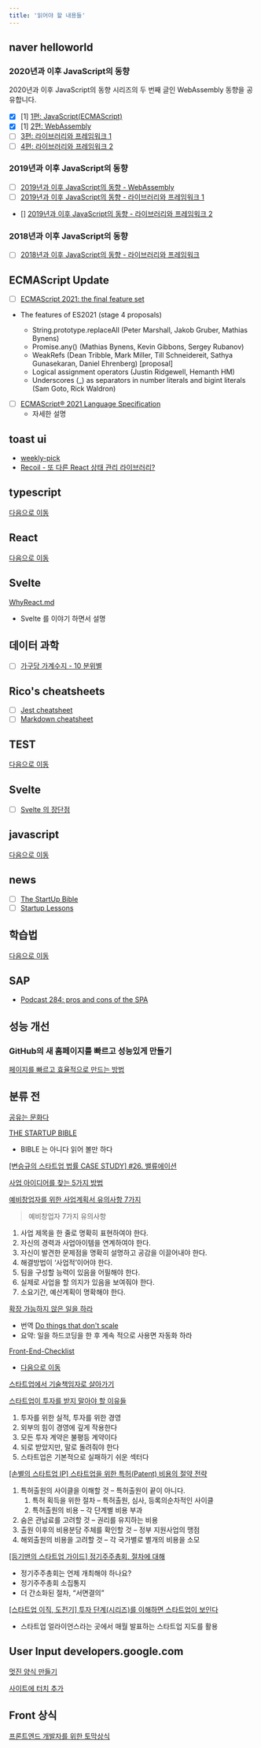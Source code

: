 ```yaml
---
title: '읽어야 할 내용들'
---
```


## naver helloworld

### 2020년과 이후 JavaScript의 동향

2020년과 이후 JavaScript의 동향 시리즈의 두 번째 글인 WebAssembly 동향을 공유합니다.

-   [x] [1] [1편: JavaScript(ECMAScript)](https://d2.naver.com/helloworld/4268738)
-   [x] [1] [2편: WebAssembly](https://d2.naver.com/helloworld/8257914)
-   [ ] [3편: 라이브러리와 프레임워크 1](https://d2.naver.com/helloworld/7226235)
-   [ ] [4편: 라이브러리와 프레임워크 2](https://d2.naver.com/helloworld/6951656)

### 2019년과 이후 JavaScript의 동향

-   [ ] [2019년과 이후 JavaScript의 동향 - WebAssembly](https://d2.naver.com/helloworld/8786166)
-   [ ] [2019년과 이후 JavaScript의 동향 - 라이브러리와 프레임워크 1](https://d2.naver.com/helloworld/0145894)
-   [] [2019년과 이후 JavaScript의 동향 - 라이브러리와 프레임워크 2](https://d2.naver.com/helloworld/2108442)

### 2018년과 이후 JavaScript의 동향

-   [ ] [2018년과 이후 JavaScript의 동향 - 라이브러리와 프레임워크](https://d2.naver.com/helloworld/3259111)

## ECMAScript Update

-   [ ] [ECMAScript 2021: the final feature set](https://2ality.com/2020/09/ecmascript-2021.html)
-   The features of ES2021 (stage 4 proposals)

    -   String.prototype.replaceAll (Peter Marshall, Jakob Gruber, Mathias Bynens)
    -   Promise.any() (Mathias Bynens, Kevin Gibbons, Sergey Rubanov)
    -   WeakRefs (Dean Tribble, Mark Miller, Till Schneidereit, Sathya Gunasekaran, Daniel Ehrenberg) [proposal]
    -   Logical assignment operators (Justin Ridgewell, Hemanth HM)
    -   Underscores (\_) as separators in number literals and bigint literals (Sam Goto, Rick Waldron)

-   [ ] [ECMAScript® 2021 Language Specification](https://tc39.es/ecma262/2021/#sec-hosts-and-implementations)
    -   자세한 설명

## toast ui

-   [weekly-pick](https://ui.toast.com/weekly-pick/ko/)
-   [Recoil - 또 다른 React 상태 관리 라이브러리?](https://ui.toast.com/weekly-pick/ko_20200616)

## typescript

[다음으로 이동](/typescript)

## React

[다음으로 이동](/react)

## Svelte

[WhyReact.md](https://gist.github.com/sebmarkbage/a5ef436427437a98408672108df01919)

-   Svelte 를 이야기 하면서 설명

## 데이터 과학

-   [ ] [가구당 가계수지 - 10 분위별](https://statkclee.github.io/viz/viz-household-balance-deciles.html#major-surplus)

## Rico's cheatsheets

-   [ ] [Jest cheatsheet](https://devhints.io/jest)
-   [ ] [Markdown cheatsheet](https://devhints.io/markdown)

## TEST

[다음으로 이동](/front-test)

## Svelte

-   [ ] [Svelte 의 장단점](https://gist.github.com/rabelais88/19bfe8dfd29d901554389f0a8cc8947a)

## javascript

[다음으로 이동](/vanilla-javascript)

## news

-   [ ] [The StartUp Bible](https://www.thestartupbible.com/)
-   [ ] [Startup Lessons](http://tkim.co/)

## 학습법

[다음으로 이동](/working)

## SAP

-   [Podcast 284: pros and cons of the SPA](https://stackoverflow.blog/2020/11/06/podcast-284-pros-and-cons-of-the-spa/?utm_source=Iterable&utm_medium=email&utm_campaign=the_overflow_newsletter)

## 성능 개선

### GitHub의 새 홈페이지를 빠르고 성능있게 만들기

[페이지를 빠르고 효율적으로 만드는 방법](https://github.blog/2021-01-29-making-githubs-new-homepage-fast-and-performant/)

## 분류 전

[공유는 문화다](https://techhtml.github.io/blog/2016/05/developer)

[THE STARTUP BIBLE](https://www.thestartupbible.com/)

-   BIBLE 는 아니다 읽어 볼만 하다

[[변승규의 스타트업 법률 CASE STUDY] #26. 밸류에이션](https://platum.kr/archives/157480)

[사업 아이디어를 찾는 5가지 방법](http://tkim.co/2020/11/10/7ways-for-startup-ideas/)

[예비창업자를 위한 사업계획서 유의사항 7가지](https://blog.naver.com/bltpatentlaw/222293521101)

> 예비창업자 7가지 유의사항

1. 사업 제목을 한 줄로 명확히 표현하여야 한다.
2. 자신의 경력과 사업아이템을 연계하여야 한다.
3. 자신이 발견한 문제점을 명확히 설명하고 공감을 이끌어내야 한다.
4. 해결방법이 ‘사업적’이어야 한다.
5. 팀을 구성할 능력이 있음을 어필해야 한다.
6. 실제로 사업을 할 의지가 있음을 보여줘야 한다.
7. 소요기간, 예산계획이 명확해야 한다.

[확장 가능하지 않은 일을 하라](https://brunch.co.kr/@jaemyungshin/3)

-   번역 [Do things that don't scale](http://paulgraham.com/ds.html)
-   요약: 일을 하드코딩을 한 후 계속 적으로 사용면 자동화 하라

[Front-End-Checklist](https://github.com/thedaviddias/Front-End-Checklist)

-   [다음으로 이동](/front-end-checklist)

[스타트업에서 기술책임자로 살아가기](https://www.slideshare.net/lqez/ss-36301654?fbclid=IwAR0loXU9F4FgEGgGfh4r39a2atj_b5PbJUjfBaRH9EZZvbyU7i_uNZZZm2Y)

[스타트업이 투자를 받지 말아야 할 이유들](https://brunch.co.kr/@mobiinside/2834)

1. 투자를 위한 실적, 투자를 위한 경영
2. 외부의 힘이 경영에 깊게 작용한다
3. 모든 투자 계약은 불평등 계약이다
4. 되로 받았지만, 말로 돌려줘야 한다
5. 스타트업은 기본적으로 실패하기 쉬운 섹터다

[[손별의 스타트업 IP] 스타트업을 위한 특허(Patent) 비용의 절약 전략](https://www.mobiinside.co.kr/2021/03/05/startup-patent/)

1. 특허출원의 사이클을 이해할 것 – 특허출원이 끝이 아니다.
    1. 특허 획득을 위한 절차 – 특허출원, 심사, 등록의순차적인 사이클
    2. 특허출원의 비용 – 각 단계별 비용 부과
2. 숨은 관납료를 고려할 것 – 권리를 유지하는 비용
3. 출원 이후의 비용분담 주체를 확인할 것 – 정부 지원사업의 맹점
4. 해외출원의 비용을 고려할 것 – 각 국가별로 별개의 비용을 소모

[[등기맨의 스타트업 가이드] 정기주주총회, 절차에 대해](https://www.venturesquare.net/824462)

-   정기주주총회는 언제 개최해야 하나요?
-   정기주주총회 소집통지
-   더 간소화된 절차, “서면결의”

[[스타트업 이직, 도전기] 투자 단계(시리즈)를 이해하면 스타트업이 보인다](https://www.mobiinside.co.kr/2021/03/23/startup-series/)

-   스타트업 얼라이언스라는 곳에서 매월 발표하는 스타트업 지도를 활용

## User Input developers.google.com

[멋진 양식 만들기](https://developers.google.com/web/fundamentals/design-and-ux/input/forms?hl=ko)

[사이트에 터치 추가](https://developers.google.com/web/fundamentals/design-and-ux/input/touch?hl=ko)

## Front 상식

[프론트엔드 개발자를 위한 토막상식](https://steemit.com/front-end/@caesium133/4dkun)
